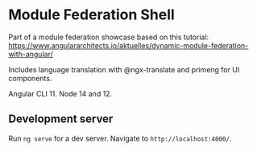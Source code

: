# Module Federation Shell

Part of a module federation showcase based on this tutorial:
https://www.angulararchitects.io/aktuelles/dynamic-module-federation-with-angular/

Includes language translation with @ngx-translate and primeng for UI components.

Angular CLI 11. Node 14 and 12.

## Development server

Run `ng serve` for a dev server. Navigate to `http://localhost:4000/`.
